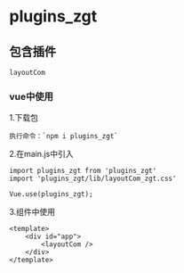 # plugins_zgt

## 包含插件

    layoutCom

### vue中使用

1.下载包

    执行命令：`npm i plugins_zgt`
    
2.在main.js中引入

    import plugins_zgt from 'plugins_zgt'
    import 'plugins_zgt/lib/layoutCom_zgt.css'

    Vue.use(plugins_zgt);

3.组件中使用

    <template>
        <div id="app">
            <layoutCom />
        </div>
    </template>
